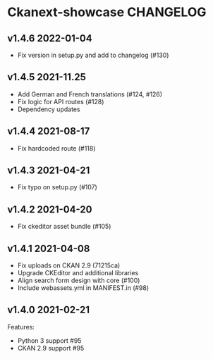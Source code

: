 # Ckanext-showcase CHANGELOG

## v1.4.6 2022-01-04

* Fix version in setup.py and add to changelog (#130)

## v1.4.5 2021-11.25

* Add German and French translations (#124, #126)
* Fix logic for API routes (#128)
* Dependency updates

## v1.4.4 2021-08-17

* Fix hardcoded route (#118)

## v1.4.3 2021-04-21

* Fix typo on setup.py (#107)


## v1.4.2 2021-04-20

* Fix ckeditor asset bundle (#105)


## v1.4.1 2021-04-08

* Fix uploads on CKAN 2.9 (71215ca)
* Upgrade CKEditor and additional libraries
* Align search form design with core (#100)
* Include webassets.yml in MANIFEST.in (#98)

## v1.4.0 2021-02-21

Features:

* Python 3 support #95
* CKAN 2.9 support #95
